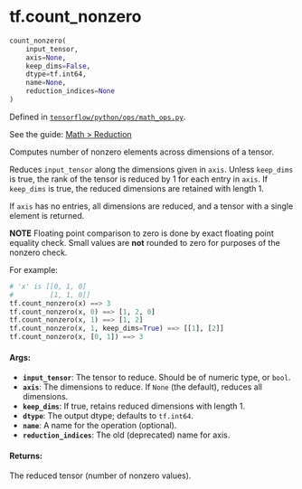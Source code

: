 <div itemscope itemtype="http://developers.google.com/ReferenceObject">
<meta itemprop="name" content="tf.count_nonzero" />
</div>

# tf.count_nonzero

``` python
count_nonzero(
    input_tensor,
    axis=None,
    keep_dims=False,
    dtype=tf.int64,
    name=None,
    reduction_indices=None
)
```



Defined in [`tensorflow/python/ops/math_ops.py`](https://www.tensorflow.org/code/tensorflow/python/ops/math_ops.py).

See the guide: [Math > Reduction](../../../api_guides/python/math_ops.md#Reduction)

Computes number of nonzero elements across dimensions of a tensor.

Reduces `input_tensor` along the dimensions given in `axis`.
Unless `keep_dims` is true, the rank of the tensor is reduced by 1 for each
entry in `axis`. If `keep_dims` is true, the reduced dimensions
are retained with length 1.

If `axis` has no entries, all dimensions are reduced, and a
tensor with a single element is returned.

**NOTE** Floating point comparison to zero is done by exact floating point
equality check.  Small values are **not** rounded to zero for purposes of
the nonzero check.

For example:

```python
# 'x' is [[0, 1, 0]
#         [1, 1, 0]]
tf.count_nonzero(x) ==> 3
tf.count_nonzero(x, 0) ==> [1, 2, 0]
tf.count_nonzero(x, 1) ==> [1, 2]
tf.count_nonzero(x, 1, keep_dims=True) ==> [[1], [2]]
tf.count_nonzero(x, [0, 1]) ==> 3
```

#### Args:

* <b>`input_tensor`</b>: The tensor to reduce. Should be of numeric type, or `bool`.
* <b>`axis`</b>: The dimensions to reduce. If `None` (the default),
    reduces all dimensions.
* <b>`keep_dims`</b>: If true, retains reduced dimensions with length 1.
* <b>`dtype`</b>: The output dtype; defaults to `tf.int64`.
* <b>`name`</b>: A name for the operation (optional).
* <b>`reduction_indices`</b>: The old (deprecated) name for axis.


#### Returns:

  The reduced tensor (number of nonzero values).